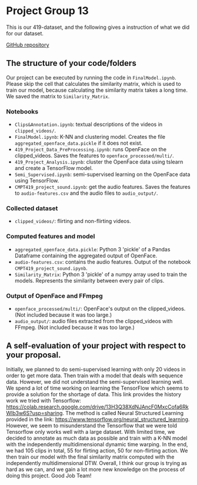 # Project Group 13

This is our 419-dataset, and the following gives a instruction of what we did for our dataset.

[GitHub repository](https://github.com/mwgh/419-dataset)

## The structure of your code/folders

Our project can be executed by running the code in `FinalModel.ipynb`. Please skip the cell that calculates the similarity matrix, which is used to train our model, because calculating the similarity matrix takes a long time. We saved the matrix to `Similarity_Matrix`.

### Notebooks
* `Clips&Annotation.ipynb`: textual descriptions of the videos in `clipped_videos/`.
* `FinalModel.ipynb`: K-NN and clustering model. Creates the file `aggregated_openface_data.pickle` if it does not exist.
* `419_Project_Data_PreProcessing.ipynb`: runs OpenFace on the clipped_videos. Saves the features to `openface_processed/multi/`.
* `419_Project_Analysis.ipynb`: cluster the OpenFace data using tslearn and create a TensorFlow model.
* `Semi_Supervised.ipynb`: semi-supervised learning on the OpenFace data using TensorFlow.
* `CMPT419_project_sound.ipynb`: get the audio features. Saves the features to `audio-features.csv` and the audio files to `audio_output/`.

### Collected dataset
* `clipped_videos/`: flirting and non-flirting videos.

### Computed features and model
* `aggregated_openface_data.pickle`: Python 3 'pickle' of a Pandas Dataframe containing the aggregated output of OpenFace.
* `audio-features.csv`: contains the audio features. Output of the notebook `CMPT419_project_sound.ipynb`.
* `Similarity_Matrix`: Python 3 'pickle' of a numpy array used to train the models. Represents the similarity between every pair of clips.

### Output of OpenFace and FFmpeg
* `openface_processed/multi/`: OpenFace's output on the clipped_videos. (Not included because it was too large.)
* `audio_output/`: audio files extracted from the clipped_videos with FFmpeg. (Not included because it was too large.)

## A self-evaluation of your project with respect to your proposal.
Initially, we planned to do semi-supervised learning with only 20 videos in order to get more data. Then train with a model that deals with sequence data. However, we did not understand the semi-supervised learning well. We spend a lot of time working on learning the TensorFlow which seems to provide a solution for the shortage of data. This link provides the history work we tried with Tensorflow: https://colab.research.google.com/drive/13H3Q38XdNJAncF0MxcCofa6RkWlb3w6S?usp=sharing. The method is called Neural Structured Learning provided in the link: https://www.tensorflow.org/neural_structured_learning. However, we seem to misunderstand the Tensorflow that we were told Tensorflow only works well with a large dataset. With limited time, we decided to annotate as much data as possible and train with a K-NN model with the independently multidimensional dynamic time warping. In the end, we had 105 clips in total, 55 for flirting action, 50 for non-flirting action. We then train our model with the final similarity matrix computed with the independently multidimensional DTW. Overall, I think our group is trying as hard as we can, and we gain a lot more new knowledge on the process of doing this project. Good Job Team!
